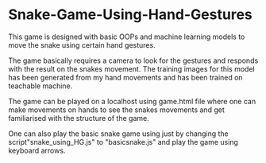 # Snake-Game-Using-Hand-Gestures
This game is designed with basic OOPs and machine learning models to move the snake using certain hand gestures.

The game basically requires a camera to look for the gestures and responds with the result on the snakes movement.
The training images for this model has been generated from my hand movements and has been trained on teachable machine.

The game can be played on a localhost using game.html file where one can make movements on hands to see the snakes movements and get familiarised with the structure of the game.

One can also play the basic snake game using just by changing the script"snake_using_HG.js" to "basicsnake.js" and play the game using keyboard arrows.
